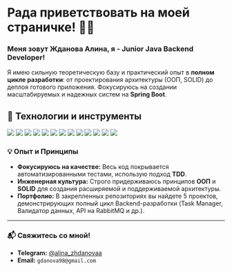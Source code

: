 # Рада приветствовать на моей страничке! 👋🏻

### Меня зовут Жданова Алина, я - Junior Java Backend Developer!

Я имею сильную теоретическую базу и практический опыт в **полном цикле разработки**: от проектирования архитектуры (ООП, SOLID) до деплоя готового приложения. Фокусируюсь на создании масштабируемых и надежных систем на **Spring Boot**.

## 🔧 Технологии и инструменты

![](https://img.shields.io/badge/Java-007396?style=flat&logo=java&logoColor=white)
![](https://img.shields.io/badge/Spring_Boot-6DB33F?style=flat&logo=spring&logoColor=white)
![](https://img.shields.io/badge/Gradle-02303A?style=flat&logo=gradle&logoColor=white)
![](https://img.shields.io/badge/Hibernate-59666C?style=flat&logo=hibernate&logoColor=white)
![](https://img.shields.io/badge/PostgreSQL-316192?style=flat&logo=postgresql&logoColor=white)
![](https://img.shields.io/badge/MySQL-4479A1?style=flat&logo=mysql&logoColor=white)
![](https://img.shields.io/badge/Git-F05032?style=flat&logo=git&logoColor=white)
![](https://img.shields.io/badge/JUnit-25A162?style=flat&logo=junit5&logoColor=white)
![](https://img.shields.io/badge/IntelliJ_IDEA-000000?style=flat&logo=intellijidea&logoColor=white)
![](https://img.shields.io/badge/Docker-2496ED?style=flat&logo=docker&logoColor=white)
![](https://img.shields.io/badge/JSON-000000?style=flat&logo=json&logoColor=white)
![](https://img.shields.io/badge/HTTP-5695DA?style=flat&logo=http&logoColor=white)
![](https://img.shields.io/badge/REST_API-000000?style=flat&logo=jsonplaceholder&logoColor=white)


### 💡 Опыт и Принципы

* **Фокусируюсь на качестве:** Весь код покрывается автоматизированными тестами, использую подход **TDD**.
* **Инженерная культура:** Строго придерживаюсь принципов **ООП** и **SOLID** для создания расширяемой и поддерживаемой архитектуры.
* **Портфолио:** В закрепленных репозиториях вы найдете 5 проектов, демонстрирующих полный цикл Backend-разработки (Task Manager, Валидатор данных, API на RabbitMQ и др.).

---

### 📬 Свяжитесь со мной!

* **Telegram:** [@alina_zhdanovaa](https://t.me/alina_zhdanovaa)
* **Email:** `gdanova98@gmail.com`
